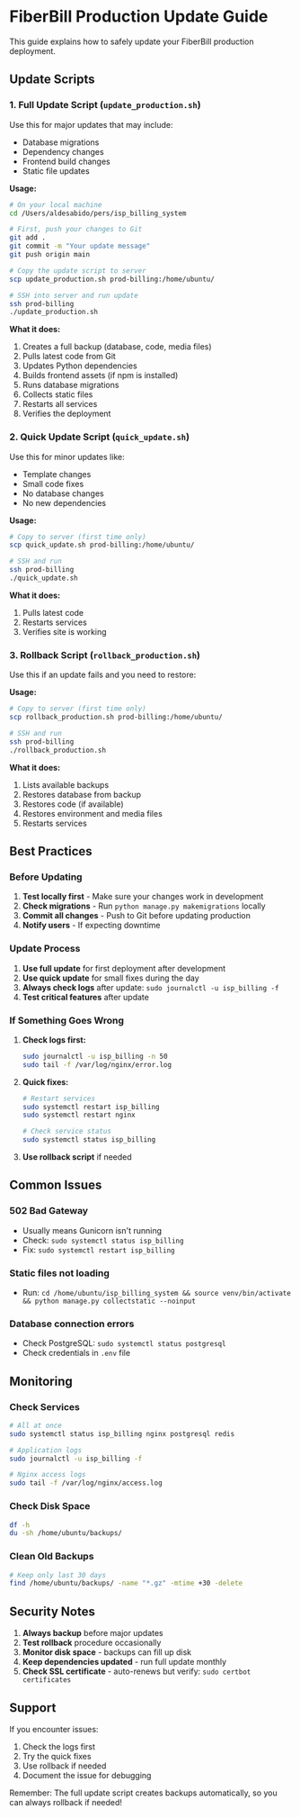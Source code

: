 # FiberBill Production Update Guide

This guide explains how to safely update your FiberBill production deployment.

## Update Scripts

### 1. Full Update Script (`update_production.sh`)
Use this for major updates that may include:
- Database migrations
- Dependency changes
- Frontend build changes
- Static file updates

**Usage:**
```bash
# On your local machine
cd /Users/aldesabido/pers/isp_billing_system

# First, push your changes to Git
git add .
git commit -m "Your update message"
git push origin main

# Copy the update script to server
scp update_production.sh prod-billing:/home/ubuntu/

# SSH into server and run update
ssh prod-billing
./update_production.sh
```

**What it does:**
1. Creates a full backup (database, code, media files)
2. Pulls latest code from Git
3. Updates Python dependencies
4. Builds frontend assets (if npm is installed)
5. Runs database migrations
6. Collects static files
7. Restarts all services
8. Verifies the deployment

### 2. Quick Update Script (`quick_update.sh`)
Use this for minor updates like:
- Template changes
- Small code fixes
- No database changes
- No new dependencies

**Usage:**
```bash
# Copy to server (first time only)
scp quick_update.sh prod-billing:/home/ubuntu/

# SSH and run
ssh prod-billing
./quick_update.sh
```

**What it does:**
1. Pulls latest code
2. Restarts services
3. Verifies site is working
### 3. Rollback Script (`rollback_production.sh`)
Use this if an update fails and you need to restore:

**Usage:**
```bash
# Copy to server (first time only)
scp rollback_production.sh prod-billing:/home/ubuntu/

# SSH and run
ssh prod-billing
./rollback_production.sh
```

**What it does:**
1. Lists available backups
2. Restores database from backup
3. Restores code (if available)
4. Restores environment and media files
5. Restarts services

## Best Practices

### Before Updating
1. **Test locally first** - Make sure your changes work in development
2. **Check migrations** - Run `python manage.py makemigrations` locally
3. **Commit all changes** - Push to Git before updating production
4. **Notify users** - If expecting downtime

### Update Process
1. **Use full update** for first deployment after development
2. **Use quick update** for small fixes during the day
3. **Always check logs** after update: `sudo journalctl -u isp_billing -f`
4. **Test critical features** after update

### If Something Goes Wrong
1. **Check logs first:**
   ```bash
   sudo journalctl -u isp_billing -n 50
   sudo tail -f /var/log/nginx/error.log
   ```

2. **Quick fixes:**
   ```bash
   # Restart services
   sudo systemctl restart isp_billing
   sudo systemctl restart nginx
   
   # Check service status
   sudo systemctl status isp_billing
   ```

3. **Use rollback script** if needed

## Common Issues

### 502 Bad Gateway
- Usually means Gunicorn isn't running
- Check: `sudo systemctl status isp_billing`
- Fix: `sudo systemctl restart isp_billing`

### Static files not loading
- Run: `cd /home/ubuntu/isp_billing_system && source venv/bin/activate && python manage.py collectstatic --noinput`

### Database connection errors
- Check PostgreSQL: `sudo systemctl status postgresql`
- Check credentials in `.env` file

## Monitoring

### Check Services
```bash
# All at once
sudo systemctl status isp_billing nginx postgresql redis

# Application logs
sudo journalctl -u isp_billing -f

# Nginx access logs
sudo tail -f /var/log/nginx/access.log
```

### Check Disk Space
```bash
df -h
du -sh /home/ubuntu/backups/
```

### Clean Old Backups
```bash
# Keep only last 30 days
find /home/ubuntu/backups/ -name "*.gz" -mtime +30 -delete
```

## Security Notes

1. **Always backup** before major updates
2. **Test rollback** procedure occasionally
3. **Monitor disk space** - backups can fill up disk
4. **Keep dependencies updated** - run full update monthly
5. **Check SSL certificate** - auto-renews but verify: `sudo certbot certificates`

## Support

If you encounter issues:
1. Check the logs first
2. Try the quick fixes
3. Use rollback if needed
4. Document the issue for debugging

Remember: The full update script creates backups automatically, so you can always rollback if needed!
